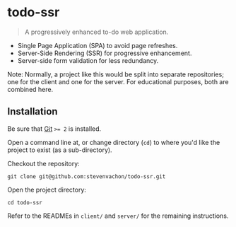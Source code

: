 # todo-ssr
> A progressively enhanced to-do web application.

* Single Page Application (SPA) to avoid page refreshes.
* Server-Side Rendering (SSR) for progressive enhancement.
* Server-side form validation for less redundancy.

Note: Normally, a project like this would be split into separate repositories; one for the client and one for the server. For educational purposes, both are combined here.


## Installation

Be sure that [Git](https://git-scm.com) `>= 2` is installed.

Open a command line at, or change directory (`cd`) to where you'd like the project to exist (as a sub-directory).

Checkout the repository:
```shell
git clone git@github.com:stevenvachon/todo-ssr.git
```

Open the project directory:
```shell
cd todo-ssr
```

Refer to the READMEs in `client/` and `server/` for the remaining instructions.
